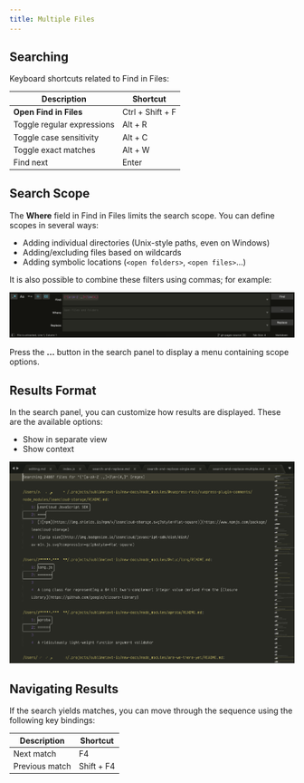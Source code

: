 ```yaml
---
title: Multiple Files
---
```


## Searching

Keyboard shortcuts related to Find in Files:

|        Description         |   Shortcut       |
| -------------------------- | ---------------- |
| **Open Find in Files**     | Ctrl + Shift + F |
| Toggle regular expressions | Alt + R          |
| Toggle case sensitivity    | Alt + C          |
| Toggle exact matches       | Alt + W          |
| Find next                  | Enter            |

## Search Scope

The **Where** field in Find in Files
limits the search scope.
You can define scopes in several ways:

* Adding individual directories (Unix-style paths, even on Windows)
* Adding/excluding files based on wildcards
* Adding symbolic locations (`<open folders>`, `<open files>`...)

It is also possible to combine these filters using commas; for example:

![Search Patterns](../images/2_3-search-filters.png)

Press the **...** button in the search panel
to display a menu containing scope options.

## Results Format

In the search panel, you can customize
how results are displayed.
These are the available options:

- Show in separate view
- Show context

![Search Results](../images/2_3-search-results-pattern.png)

## Navigating Results

If the search yields matches,
you can move through the sequence
using the following key bindings:

|  Description   |  Shortcut  |
| -------------- | ---------- |
| Next match     | F4         |
| Previous match | Shift + F4 |